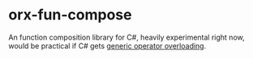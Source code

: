 # orx-fun-compose
An function composition library for C#, heavily experimental right now, would be practical if C# gets [generic operator overloading](https://github.com/dotnet/csharplang/discussions/612).
